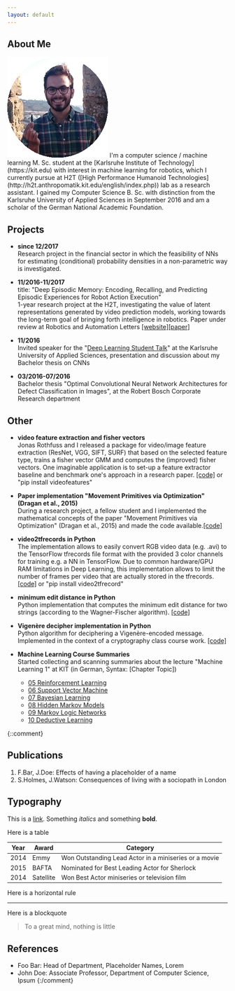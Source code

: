 ```yaml
---
layout: default
---
```


## About Me

<img class="profile-picture" src="pic.gif">
I'm a computer science / machine learning M. Sc. student at the [Karlsruhe Institute of Technology](https://kit.edu) with interest in machine learning for robotics, which I currently pursue at H2T ([High Performance Humanoid Technologies](http://h2t.anthropomatik.kit.edu/english/index.php)) lab as a research assistant. I gained my Computer Science B. Sc. with distinction from the Karlsruhe University of Applied Sciences in September 2016 and am a scholar of the German National Academic Foundation.


## Projects
+ __since 12/2017__ <br/>
Research project in the financial sector in which the feasibility of NNs for estimating (conditional) probability densities in a non-parametric way is investigated. 

+ __11/2016-11/2017__ <br/>
title: "Deep Episodic Memory: Encoding, Recalling, and Predicting Episodic Experiences for Robot Action Execution" <br/>
1-year research project at the H2T, investigating the value of latent representations generated by video prediction models, working towards the long-term goal of bringing forth intelligence in robotics. Paper under review at Robotics and Automation Letters [[website]](http://h2t-projects.webarchiv.kit.edu/projects/episodicmemory)[[paper]](https://arxiv.org/abs/1801.04134)

+ __11/2016__ <br/>
Invited speaker for the "[Deep Learning Student Talk](https://ferreirafabio.github.io/data/posterdl.pdf)" at the Karlsruhe University of Applied Sciences, presentation and discussion about my Bachelor thesis on CNNs

+ __03/2016-07/2016__ <br/>
Bachelor thesis "Optimal Convolutional Neural Network Architectures for Defect Classification in Images", at the Robert Bosch Corporate Research department

## Other
+ __video feature extraction and fisher vectors__ <br/>
Jonas Rothfuss and I released a package for video/image feature extraction (ResNet, VGG, SIFT, SURF) that based on the selected feature type, trains a fisher vector GMM and computes the (improved) fisher vectors. One imaginable application is to set-up a feature extractor baseline and benchmark one's approach in a research paper. [[code]](https://github.com/jonasrothfuss/videofeatures) or "pip install videofeatures"

+ __Paper implementation "Movement Primitives via Optimization" (Dragan et al., 2015)__ <br/>
During a research project, a fellow student and I implemented the mathematical concepts of the paper "Movement Primitives via Optimization" (Dragan et al., 2015) and made the code available.[[code]](https://github.com/ferreirafabio/movement_primitives_via_optimization)

* __video2tfrecords in Python__ <br/>
The implementation allows to easily convert RGB video data (e.g. .avi) to the TensorFlow tfrecords file format with the provided 3 color channels for training e.g. a NN in TensorFlow. Due to common hardware/GPU RAM limitations in Deep Learning, this implementation allows to limit the number of frames per video that are actually stored in the tfrecords. [[code]](https://github.com/ferreirafabio/video2tfrecords) or "pip install video2tfrecord"

* __minimum edit distance in Python__ <br/>
Python implementation that computes the minimum edit distance for two strings (according to the Wagner-Fischer algorithm). [[code]](https://github.com/ferreirafabio/minimum-edit-distance-py)

* __Vigenère decipher implementation in Python__ <br/>
Python algorithm for deciphering a Vigenère-encoded message. Implemented in the context of a cryptography class course work. [[code]](https://github.com/ferreirafabio/vigenere-py) 

* __Machine Learning Course Summaries__ <br/>
Started collecting and scanning summaries about the lecture "Machine Learning 1" at KIT (in German, Syntax: [Chapter Topic])
  * [05 Reinforcement Learning](https://ferreirafabio.github.io/data/ML1/ReinforcementLearning.pdf)
  * [06 Support Vector Machine](https://ferreirafabio.github.io/data/ML1/SVM.pdf)
  * [07 Bayesian Learning](https://ferreirafabio.github.io/data/ML1/LernenNachBayes.pdf)
  * [08 Hidden Markov Models](https://ferreirafabio.github.io/data/ML1/HiddenMarkovModels.pdf)
  * [09 Markov Logic Networks](https://ferreirafabio.github.io/data/ML1/MarkovLogicNetze.pdf)
  * [10 Deductive Learning](https://ferreirafabio.github.io/data/ML1/DeduktivesLernen.pdf)

{::comment}
## Publications

1. F.Bar, J.Doe: Effects of having a placeholder of a name
2. S.Holmes, J.Watson: Consequences of living with a sociopath in London

## Typography

This is a [link](http://google.com). Something *italics* and something **bold**.

Here is a table

Year | Award | Category
-----|-------|--------
2014 | Emmy  | Won Outstanding Lead Actor in a miniseries or a movie
2015 | BAFTA | Nominated for Best Leading Actor for Sherlock
2014 | Satellite | Won Best Actor miniseries or television film

Here is a horizontal rule

---

Here is a blockquote

> To a great mind, nothing is little

## References

* Foo Bar: Head of Department, Placeholder Names, Lorem
* John Doe: Associate Professor, Department of Computer Science, Ipsum
{:/comment}
